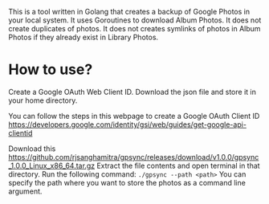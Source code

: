 This is a tool written in Golang that creates a backup of Google Photos in your local system. 
It uses Goroutines to download Album Photos.
It does not create duplicates of photos.
It does not creates symlinks of photos in Album Photos if they already exist in Library Photos.

# How to use?
Create a Google OAuth Web Client ID. Download the json file and store it in your home directory.

You can follow the steps in this webpage to create a Google OAuth Client ID 
https://developers.google.com/identity/gsi/web/guides/get-google-api-clientid

Download this
https://github.com/rjsanghamitra/gpsync/releases/download/v1.0.0/gpsync_1.0.0_Linux_x86_64.tar.gz
Extract the file contents and open terminal in that directory.
Run the following command:
`./gpsync --path <path>`
You can specify the path where you want to store the photos as a command line argument.

